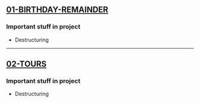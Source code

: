 [01-BIRTHDAY-REMAINDER](https://kwl-birthday-remainder.netlify.app/) 
---
### Important stuff in project
- Destructuring

---

[02-TOURS](https://kwl-tours.netlify.app/) 
---
### Important stuff in project
- Destructuring




